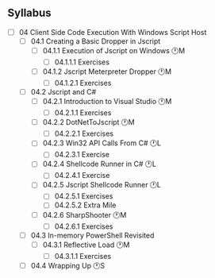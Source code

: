 ## Syllabus

- [ ] 04 Client Side Code Execution With Windows Script Host
  - [ ] 04.1 Creating a Basic Dropper in Jscript
    - [ ] 04.1.1 Execution of Jscript on Windows 🕐M
      - [ ] 04.1.1.1 Exercises
    - [ ] 04.1.2 Jscript Meterpreter Dropper 🕐M
      - [ ] 04.1.2.1 Exercises
  - [ ] 04.2 Jscript and C#
    - [ ] 04.2.1 Introduction to Visual Studio 🕐M
      - [ ] 04.2.1.1 Exercises
    - [ ] 04.2.2 DotNetToJscript 🕐M
      - [ ] 04.2.2.1 Exercises
    - [ ] 04.2.3 Win32 API Calls From C# 🕐L
      - [ ] 04.2.3.1 Exercise
    - [ ] 04.2.4 Shellcode Runner in C# 🕐L
      - [ ] 04.2.4.1 Exercise
    - [ ] 04.2.5 Jscript Shellcode Runner 🕐L
      - [ ] 04.2.5.1 Exercises
      - [ ] 04.2.5.2 Extra Mile
    - [ ] 04.2.6 SharpShooter 🕐M
      - [ ] 04.2.6.1 Exercises
  - [ ] 04.3 In-memory PowerShell Revisited
    - [ ] 04.3.1 Reflective Load 🕐M
      - [ ] 04.3.1.1 Exercises
  - [ ] 04.4 Wrapping Up 🕐S
